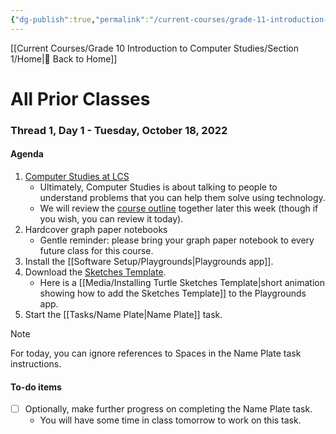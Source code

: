 ```yaml
---
{"dg-publish":true,"permalink":"/current-courses/grade-11-introduction-to-computer-science/section-1/all-prior-classes/","dgHomeLink":false,"dgPassFrontmatter":false}
---
```


[[Current Courses/Grade 10 Introduction to Computer Studies/Section 1/Home|🏡 Back to Home]]
# All Prior Classes

<div class="transclusion internal-embed is-loaded"><div class="markdown-embed">

<div class="markdown-embed-title">



</div>


### Thread 1, Day 1 - Tuesday, October 18, 2022
#### Agenda
1. [Computer Studies at LCS](https://www.icloud.com/iclouddrive/03cJy0MNu2Zaqn1e-YJNMXGMA#Computer_Studies_at_LCS)
	- Ultimately, Computer Studies is about talking to people to understand problems that you can help them solve using technology.
	- We will review the [course outline](https://tinyurl.com/lcscs22-g11-sco) together later this week (though if you wish, you can review it today).
2. Hardcover graph paper notebooks
	- Gentle reminder: please bring your graph paper notebook to every future class for this course.
3. Install the [[Software Setup/Playgrounds|Playgrounds app]].
4. Download the [Sketches Template](https://www.icloud.com/iclouddrive/030Bsp7EIEhY1TnLkzuz9v76w#Turtle_Sketches_Template_v4-1).
	- Here is a [[Media/Installing Turtle Sketches Template|short animation showing how to add the Sketches Template]] to the Playgrounds app.
5. Start the [[Tasks/Name Plate|Name Plate]] task. 
> [!NOTE]
> For today, you can ignore references to Spaces in the Name Plate task instructions.
#### To-do items
- [ ] Optionally, make further progress on completing the Name Plate task.
	- You will have some time in class tomorrow to work on this task.

</div></div>

